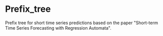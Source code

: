 # Prefix_tree

Prefix tree for short time series predictions based on the paper "Short-term Time Series Forecasting with Regression
Automata".
